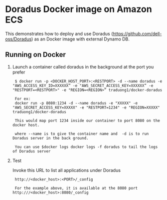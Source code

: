 Doradus Docker image on Amazon ECS
==================================

This demonstrates how to deploy and use Doradus (https://github.com/dell-oss/Doradus) as an Docker image with external Dynamo DB.

Running on Docker
----------------

1. Launch a container called doradus in the background at the port you prefer

        $ docker run -p <DOCKER_HOST_PORT>:<RESTPORT> -d --name doradus -e "AWS_ACCESS_KEY_ID=XXXXXX” -e "AWS_SECRET_ACCESS_KEY=XXXXXX” -e "RESTPORT=<RESTPORT>" -e "REGION=<REGION>” traduong1/docker-doradus

        For ex:
        docker run -p 8080:1234 -d --name doradus -e "XXXXX" -e "AWS_SECRET_ACCESS_KEY=XXXXX" -e "RESTPORT=1234" -e "REGION=XXXXX" traduong1/docker-doradus
        
        This would map port 1234 inside our container to port 8080 on the docker host. 
        
        where --name is to give the container name and  -d is to run Doradus server in the back ground. 
        
        You can use $docker logs docker logs -f doradus to tail the logs of Doradus server
              
2. Test

   Invoke this URL to list all applications under Doradus

        http://<docker_host>:<PORT>/_config
        
        For the example above, it is available at the 8080 port http:///<docker_host>:8080/_config